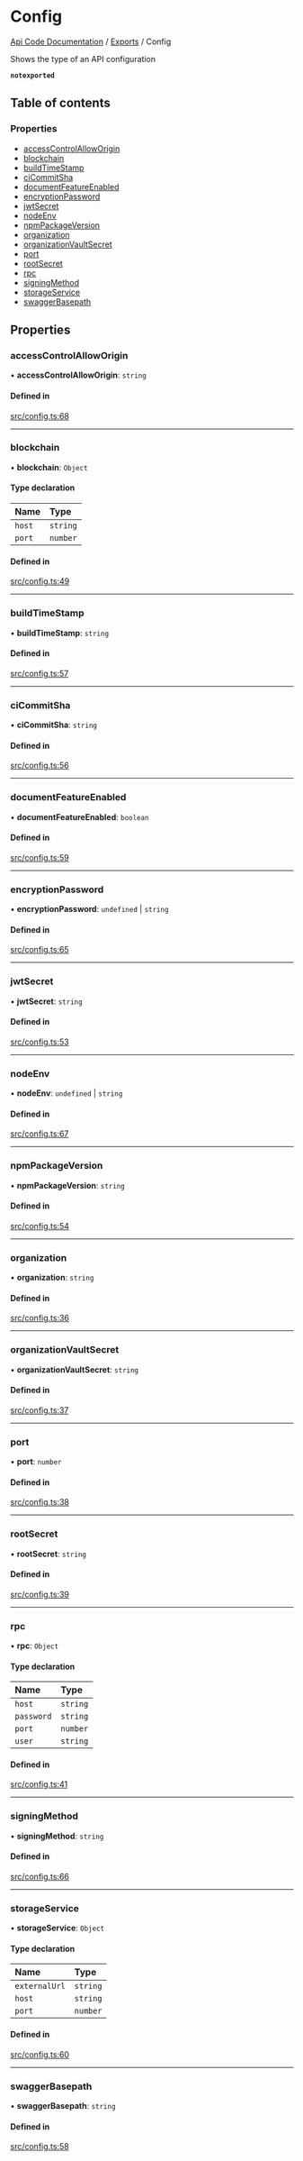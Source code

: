 # Config
 
[Api Code Documentation](../README.md) / [Exports](../modules.md) / Config

Shows the type of an API configuration

**`notexported`**

## Table of contents

### Properties

- [accessControlAllowOrigin](Config.md#accesscontrolalloworigin)
- [blockchain](Config.md#blockchain)
- [buildTimeStamp](Config.md#buildtimestamp)
- [ciCommitSha](Config.md#cicommitsha)
- [documentFeatureEnabled](Config.md#documentfeatureenabled)
- [encryptionPassword](Config.md#encryptionpassword)
- [jwtSecret](Config.md#jwtsecret)
- [nodeEnv](Config.md#nodeenv)
- [npmPackageVersion](Config.md#npmpackageversion)
- [organization](Config.md#organization)
- [organizationVaultSecret](Config.md#organizationvaultsecret)
- [port](Config.md#port)
- [rootSecret](Config.md#rootsecret)
- [rpc](Config.md#rpc)
- [signingMethod](Config.md#signingmethod)
- [storageService](Config.md#storageservice)
- [swaggerBasepath](Config.md#swaggerbasepath)

## Properties

### accessControlAllowOrigin

• **accessControlAllowOrigin**: `string`

#### Defined in

[src/config.ts:68](https://github.com/openkfw/TruBudget/blob/b9aaff0/api/src/config.ts#L68)

___

### blockchain

• **blockchain**: `Object`

#### Type declaration

| Name | Type |
| :------ | :------ |
| `host` | `string` |
| `port` | `number` |

#### Defined in

[src/config.ts:49](https://github.com/openkfw/TruBudget/blob/b9aaff0/api/src/config.ts#L49)

___

### buildTimeStamp

• **buildTimeStamp**: `string`

#### Defined in

[src/config.ts:57](https://github.com/openkfw/TruBudget/blob/b9aaff0/api/src/config.ts#L57)

___

### ciCommitSha

• **ciCommitSha**: `string`

#### Defined in

[src/config.ts:56](https://github.com/openkfw/TruBudget/blob/b9aaff0/api/src/config.ts#L56)

___

### documentFeatureEnabled

• **documentFeatureEnabled**: `boolean`

#### Defined in

[src/config.ts:59](https://github.com/openkfw/TruBudget/blob/b9aaff0/api/src/config.ts#L59)

___

### encryptionPassword

• **encryptionPassword**: `undefined` \| `string`

#### Defined in

[src/config.ts:65](https://github.com/openkfw/TruBudget/blob/b9aaff0/api/src/config.ts#L65)

___

### jwtSecret

• **jwtSecret**: `string`

#### Defined in

[src/config.ts:53](https://github.com/openkfw/TruBudget/blob/b9aaff0/api/src/config.ts#L53)

___

### nodeEnv

• **nodeEnv**: `undefined` \| `string`

#### Defined in

[src/config.ts:67](https://github.com/openkfw/TruBudget/blob/b9aaff0/api/src/config.ts#L67)

___

### npmPackageVersion

• **npmPackageVersion**: `string`

#### Defined in

[src/config.ts:54](https://github.com/openkfw/TruBudget/blob/b9aaff0/api/src/config.ts#L54)

___

### organization

• **organization**: `string`

#### Defined in

[src/config.ts:36](https://github.com/openkfw/TruBudget/blob/b9aaff0/api/src/config.ts#L36)

___

### organizationVaultSecret

• **organizationVaultSecret**: `string`

#### Defined in

[src/config.ts:37](https://github.com/openkfw/TruBudget/blob/b9aaff0/api/src/config.ts#L37)

___

### port

• **port**: `number`

#### Defined in

[src/config.ts:38](https://github.com/openkfw/TruBudget/blob/b9aaff0/api/src/config.ts#L38)

___

### rootSecret

• **rootSecret**: `string`

#### Defined in

[src/config.ts:39](https://github.com/openkfw/TruBudget/blob/b9aaff0/api/src/config.ts#L39)

___

### rpc

• **rpc**: `Object`

#### Type declaration

| Name | Type |
| :------ | :------ |
| `host` | `string` |
| `password` | `string` |
| `port` | `number` |
| `user` | `string` |

#### Defined in

[src/config.ts:41](https://github.com/openkfw/TruBudget/blob/b9aaff0/api/src/config.ts#L41)

___

### signingMethod

• **signingMethod**: `string`

#### Defined in

[src/config.ts:66](https://github.com/openkfw/TruBudget/blob/b9aaff0/api/src/config.ts#L66)

___

### storageService

• **storageService**: `Object`

#### Type declaration

| Name | Type |
| :------ | :------ |
| `externalUrl` | `string` |
| `host` | `string` |
| `port` | `number` |

#### Defined in

[src/config.ts:60](https://github.com/openkfw/TruBudget/blob/b9aaff0/api/src/config.ts#L60)

___

### swaggerBasepath

• **swaggerBasepath**: `string`

#### Defined in

[src/config.ts:58](https://github.com/openkfw/TruBudget/blob/b9aaff0/api/src/config.ts#L58)
